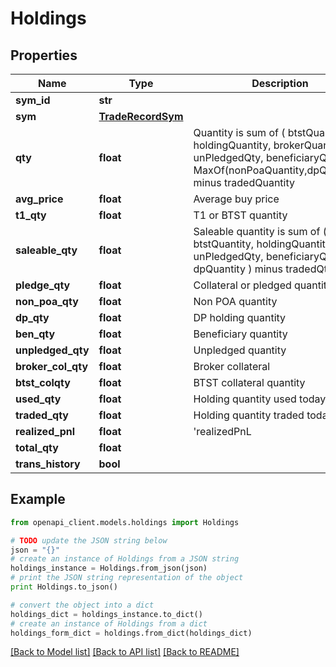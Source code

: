 # Holdings


## Properties

Name | Type | Description | Notes
------------ | ------------- | ------------- | -------------
**sym_id** | **str** |  | [optional] 
**sym** | [**TradeRecordSym**](TradeRecordSym.md) |  | [optional] 
**qty** | **float** | Quantity is sum of ( btstQuantity, holdingQuantity, brokerQuantity, unPledgedQty, beneficiaryQuantity, MaxOf(nonPoaQuantity,dpQuantity)) minus tradedQuantity | [optional] 
**avg_price** | **float** | Average buy price | [optional] 
**t1_qty** | **float** | T1 or BTST quantity | [optional] 
**saleable_qty** | **float** | Saleable quantity is sum of ( btstQuantity, holdingQuantity, unPledgedQty, beneficiaryQuantity, dpQuantity ) minus tradedQty | [optional] 
**pledge_qty** | **float** | Collateral or pledged quantity | [optional] 
**non_poa_qty** | **float** | Non POA quantity | [optional] 
**dp_qty** | **float** | DP holding quantity | [optional] 
**ben_qty** | **float** | Beneficiary quantity | [optional] 
**unpledged_qty** | **float** | Unpledged quantity | [optional] 
**broker_col_qty** | **float** | Broker collateral | [optional] 
**btst_colqty** | **float** | BTST collateral quantity | [optional] 
**used_qty** | **float** | Holding quantity used today | [optional] 
**traded_qty** | **float** | Holding quantity traded today | [optional] 
**realized_pnl** | **float** | &#39;realizedPnL   | [optional] 
**total_qty** | **float** |  | [optional] 
**trans_history** | **bool** |  | [optional] 

## Example

```python
from openapi_client.models.holdings import Holdings

# TODO update the JSON string below
json = "{}"
# create an instance of Holdings from a JSON string
holdings_instance = Holdings.from_json(json)
# print the JSON string representation of the object
print Holdings.to_json()

# convert the object into a dict
holdings_dict = holdings_instance.to_dict()
# create an instance of Holdings from a dict
holdings_form_dict = holdings.from_dict(holdings_dict)
```
[[Back to Model list]](../README.md#documentation-for-models) [[Back to API list]](../README.md#documentation-for-api-endpoints) [[Back to README]](../README.md)


